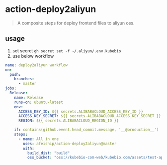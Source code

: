 # action-deploy2aliyun
> A composite steps for deploy frontend files to aliyun oss.

## usage
1. set secret `gh secret set -f ~/.aliyun/.env.kubebio`
2. use below workflow
```yml
name: deploy2aliyun workflow
on:
  push:
    branches:
      - master
jobs:
  Release:
    name: Release
    runs-on: ubuntu-latest
    env:
      ACCESS_KEY_ID: ${{ secrets.ALIBABACLOUD_ACCESS_KEY_ID }}
      ACCESS_KEY_SECRET: ${{ secrets.ALIBABACLOUD_ACCESS_KEY_SECRET }}
      REGION: ${{ secrets.ALIBABACLOUD_REGION_ID }}

    if: contains(github.event.head_commit.message, '__@production__')
    steps:
      - name: All in one
        uses: afeiship/action-deploy2aliyun@master
        with:
          build_dist: "build"
          oss_bucket: "oss://kubebio-com-web/kubebio.com/assets/test-app-deploy2aliyun/"
```